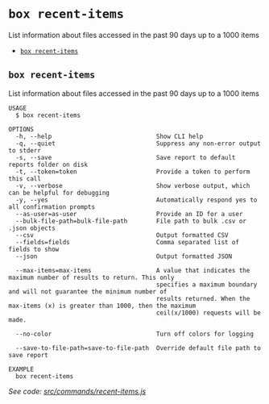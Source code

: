 `box recent-items`
==================

List information about files accessed in the past 90 days up to a 1000 items

* [`box recent-items`](#box-recent-items)

## `box recent-items`

List information about files accessed in the past 90 days up to a 1000 items

```
USAGE
  $ box recent-items

OPTIONS
  -h, --help                             Show CLI help
  -q, --quiet                            Suppress any non-error output to stderr
  -s, --save                             Save report to default reports folder on disk
  -t, --token=token                      Provide a token to perform this call
  -v, --verbose                          Show verbose output, which can be helpful for debugging
  -y, --yes                              Automatically respond yes to all confirmation prompts
  --as-user=as-user                      Provide an ID for a user
  --bulk-file-path=bulk-file-path        File path to bulk .csv or .json objects
  --csv                                  Output formatted CSV
  --fields=fields                        Comma separated list of fields to show
  --json                                 Output formatted JSON

  --max-items=max-items                  A value that indicates the maximum number of results to return. This only
                                         specifies a maximum boundary and will not guarantee the minimum number of
                                         results returned. When the max-items (x) is greater than 1000, then the maximum
                                         ceil(x/1000) requests will be made.

  --no-color                             Turn off colors for logging

  --save-to-file-path=save-to-file-path  Override default file path to save report

EXAMPLE
  box recent-items
```

_See code: [src/commands/recent-items.js](https://github.com/box/boxcli/blob/v3.14.0/src/commands/recent-items.js)_
